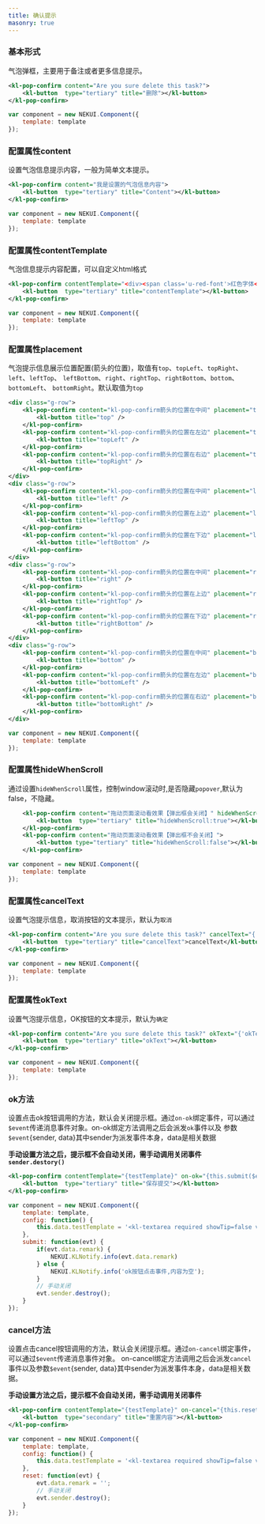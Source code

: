 ```yaml
---
title: 确认提示
masonry: true
---
```


<!-- demo_start -->
### 基本形式
气泡弹框，主要用于备注或者更多信息提示。

<div class="m-example"></div>

```xml
<kl-pop-confirm content="Are you sure delete this task?">
    <kl-button  type="tertiary" title="删除"></kl-button>
</kl-pop-confirm>
```

```javascript
var component = new NEKUI.Component({
    template: template
});
```
<!-- demo_end -->

<!-- demo_start -->
### 配置属性content
设置气泡信息提示内容，一般为简单文本提示。

<div class="m-example"></div>

```xml
<kl-pop-confirm content="我是设置的气泡信息内容">
    <kl-button  type="tertiary" title="Content"></kl-button>
</kl-pop-confirm>
```

```javascript
var component = new NEKUI.Component({
    template: template
});
```
<!-- demo_end -->

<!-- demo_start -->
### 配置属性contentTemplate
气泡信息提示内容配置，可以自定义html格式

<div class="m-example">
    <style>
        .u-red-font {
            color: #f00;
        }
    </style> 
</div>

```xml
<kl-pop-confirm contentTemplate="<div><span class='u-red-font'>红色字体</span><span>普通字体</span></div>">
    <kl-button  type="tertiary" title="contentTemplate"></kl-button>
</kl-pop-confirm>
```

```javascript
var component = new NEKUI.Component({
    template: template
});
```
<!-- demo_end -->

<!-- demo_start -->
### 配置属性placement
气泡提示信息展示位置配置(箭头的位置)，取值有`top`、`topLeft`、`topRight`、`left`、`leftTop`、
`leftBottom`、`right`、`rightTop`、`rightBottom`、`bottom`、`bottomLeft`、
`bottomRight`。默认取值为`top`

<div class="m-example"></div>

```xml
<div class="g-row">
    <kl-pop-confirm content="kl-pop-confirm箭头的位置在中间" placement="top">
        <kl-button title="top" />
    </kl-pop-confirm>
    <kl-pop-confirm content="kl-pop-confirm箭头的位置在左边" placement="topLeft">
        <kl-button title="topLeft" />
    </kl-pop-confirm>
    <kl-pop-confirm content="kl-pop-confirm箭头的位置在右边" placement="topRight">
        <kl-button title="topRight" />
    </kl-pop-confirm>
</div>
<div class="g-row">
    <kl-pop-confirm content="kl-pop-confirm箭头的位置在中间" placement="left">
        <kl-button title="left" />
    </kl-pop-confirm>
    <kl-pop-confirm content="kl-pop-confirm箭头的位置在上边" placement="leftTop">
        <kl-button title="leftTop" />
    </kl-pop-confirm>
    <kl-pop-confirm content="kl-pop-confirm箭头的位置在下边" placement="leftBottom">
        <kl-button title="leftBottom" />
    </kl-pop-confirm>
</div>
<div class="g-row">
    <kl-pop-confirm content="kl-pop-confirm箭头的位置在中间" placement="right">
        <kl-button title="right" />
    </kl-pop-confirm>
    <kl-pop-confirm content="kl-pop-confirm箭头的位置在上边" placement="rightTop">
        <kl-button title="rightTop" />
    </kl-pop-confirm>
    <kl-pop-confirm content="kl-pop-confirm箭头的位置在下边" placement="rightBottom">
        <kl-button title="rightBottom" />
    </kl-pop-confirm>
</div>
<div class="g-row">
    <kl-pop-confirm content="kl-pop-confirm箭头的位置在中间" placement="bottom">
        <kl-button title="bottom" />
    </kl-pop-confirm>
    <kl-pop-confirm content="kl-pop-confirm箭头的位置在左边" placement="bottomLeft">
        <kl-button title="bottomLeft" />
    </kl-pop-confirm>
    <kl-pop-confirm content="kl-pop-confirm箭头的位置在右边" placement="bottomRight">
        <kl-button title="bottomRight" />
    </kl-pop-confirm>
</div>
```

```javascript
var component = new NEKUI.Component({
    template: template
});
```
<!-- demo_end -->



<!-- demo_start -->
### 配置属性hideWhenScroll
通过设置`hideWhenScroll`属性，控制window滚动时,是否隐藏`popover`,默认为false，不隐藏。

<div class="m-example"></div>

```xml
    <kl-pop-confirm content="拖动页面滚动看效果【弹出框会关闭】" hideWhenScroll="{true}" >
        <kl-button  type="tertiary" title="hideWhenScroll:true"></kl-button>
    </kl-pop-confirm>
    <kl-pop-confirm content="拖动页面滚动看效果【弹出框不会关闭】">
        <kl-button type="tertiary" title="hideWhenScroll:false"></kl-button>
    </kl-pop-confirm>
```

```javascript
var component = new NEKUI.Component({
    template: template
});
```
<!-- demo_end -->


<!-- demo_start -->
### 配置属性cancelText
设置气泡提示信息，取消按钮的文本提示，默认为`取消`

<div class="m-example"></div>

```xml
<kl-pop-confirm content="Are you sure delete this task?" cancelText="{'cancelText'}">
    <kl-button  type="tertiary" title="cancelText">cancelText</kl-button>
</kl-pop-confirm>
```

```javascript
var component = new NEKUI.Component({
    template: template
});
```
<!-- demo_end -->



<!-- demo_start -->
### 配置属性okText
设置气泡提示信息，OK按钮的文本提示，默认为`确定`

<div class="m-example"></div>

```xml
<kl-pop-confirm content="Are you sure delete this task?" okText="{'okText'}">
    <kl-button  type="tertiary" title="okText"></kl-button>
</kl-pop-confirm>
```

```javascript
var component = new NEKUI.Component({
    template: template
});
```
<!-- demo_end -->



<!-- demo_start -->
### ok方法
设置点击ok按钮调用的方法，默认会关闭提示框。通过`on-ok`绑定事件，可以通过`$event`传递消息事件对象。on-ok绑定方法调用之后会派发`ok`事件以及
参数`$event`{sender, data}其中sender为派发事件本身，data是相关数据

**手动设置方法之后，提示框不会自动关闭，需手动调用关闭事件`sender.destory()`**

<div class="m-example"></div>

```xml
<kl-pop-confirm contentTemplate="{testTemplate}" on-ok="{this.submit($event)}" okText="{'提交'}">
    <kl-button  type="tertiary" title="保存提交"></kl-button>
</kl-pop-confirm>
```

```javascript
var component = new NEKUI.Component({
    template: template,
    config: function() {
        this.data.testTemplate = '<kl-textarea required showTip=false value={remark} height=50 />';
    },
    submit: function(evt) {
        if(evt.data.remark) {
            NEKUI.KLNotify.info(evt.data.remark)
        } else {
            NEKUI.KLNotify.info('ok按钮点击事件,内容为空');
        }
        // 手动关闭
        evt.sender.destroy();
    }
});
```
<!-- demo_end -->


<!-- demo_start -->
### cancel方法
设置点击cancel按钮调用的方法，默认会关闭提示框。通过`on-cancel`绑定事件，可以通过`$event`传递消息事件对象。
on-cancel绑定方法调用之后会派发`cancel`事件以及参数`$event`{sender, data}其中sender为派发事件本身，data是相关数据。

**手动设置方法之后，提示框不会自动关闭，需手动调用关闭事件**
<div class="m-example"></div>

```xml
<kl-pop-confirm contentTemplate="{testTemplate}" on-cancel="{this.reset($event)}" cancelText="{'重置'}">
    <kl-button  type="secondary" title="重置内容"></kl-button>
</kl-pop-confirm>
```

```javascript
var component = new NEKUI.Component({
    template: template,
    config: function() {
        this.data.testTemplate = '<kl-textarea required showTip=false value={remark} height=50 />';
    },
    reset: function(evt) {
        evt.data.remark = '';
        // 手动关闭
        evt.sender.destroy();
    }
});
```
<!-- demo_end -->


